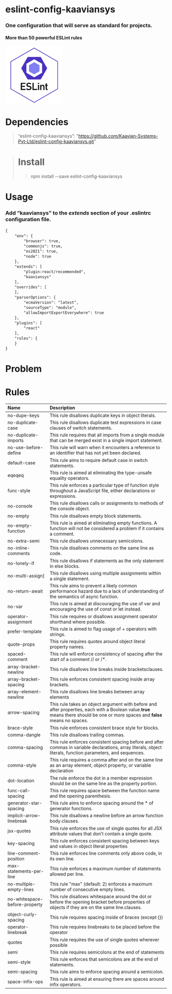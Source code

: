 <!-- ### GITHUB-LINK: https://github.com/Kaavian-Systems-Pvt-Ltd/eslint-config-kaaviansys.git

#### YOU MUST DECLARE DEPENDENCIES NAME LIKE:    "eslint-config-kaaviansys"

#### THEN INSTALL :   npm Install eslint-config-kaaviansys

#### “kaaviansys” SHOULDBE DECLARED IN THE .eslintrc.json FILE UNDER THE     “extends” PROPERTY.

#### IF “eslint.rc file”  IS NOT IN YOUR PROJECT ,USE THE BELLOW COMMENT


##### npm install --save-dev eslint

##### npx eslint --init     -->

# eslint-config-kaaviansys

### One configuration that will serve as standard for projects. 

#### More than 50 powerful ESLint rules    

<img src="eslint.png" width="180" align="center">   

# Dependencies

> “eslint-config-kaaviansys”: "https://github.com/Kaavian-Systems-Pvt-Ltd/eslint-config-kaaviansys.git"

># Install
>
>>npm install --save eslint-config-kaaviansys

# **Usage**

### Add **“kaaviansys”** to the *extends* section of your **.eslintrc** configuration file.

```
{
    "env": {
        "browser": true,
        "commonjs": true,
        "es2021": true,
        "node": true
    },
    "extends": [
        "plugin:react/recommended",
        "kaaviansys"
    ],
    "overrides": [
    ],
    "parserOptions": {
        "ecmaVersion": "latest",
        "sourceType": "module",
        "allowImportExportEverywhere": true
    },
    "plugins": [
        "react"
    ],
    "rules": {
    }
}
```

# Problem


# Rules

 | Name                                                                                             | Description                                                                                                                                                                                                     
| :----------------------------------------------------------------------------------------------- | :--------------------------------------------------------------------------------------------------------------------------
| no-dupe-keys                                                    | This rule disallows duplicate keys in object literals.                                                                                                                                              
| no-duplicate-case                                             | This rule disallows duplicate test expressions in case clauses of switch statements.   
|no-duplicate-imports                                             |This rule requires that all imports from a single module that can be merged exist in a single import statement.  
|no-use-before-define                                             |This rule will warn when it encounters a reference to an identifier that has not yet been declared.   
| default-case                                             | This rule aims to require default case in switch statements.
| eqeqeq                                             | This rule is aimed at eliminating the type-unsafe equality operators.
| func-style                                             | This rule enforces a particular type of function style throughout a JavaScript file, either declarations or expressions. 
|no-console                                            | This rule disallows calls or assignments to methods of the console object. 
|no-empty                                             |This rule disallows empty block statements. 
|no-empty-function                                             |This rule is aimed at eliminating empty functions. A function will not be considered a problem if it contains a comment.
|no-extra-semi                                             |This rule disallows unnecessary semicolons.  
|no-inline-comments                                             | This rule disallows comments on the same line as code.
| no-lonely-if                                             | This rule disallows if statements as the only statement in else blocks.
| no-multi-assign]                                              | This rule disallows using multiple assignments within a single statement. 
| no-return-await                                             |This rule aims to prevent a likely common performance hazard due to a lack of understanding of the semantics of async function.
|no-var                                            | This rule is aimed at discouraging the use of var and encouraging the use of const or let instead. 
|operator-assignment                                             | This rule requires or disallows assignment operator shorthand where possible.  
|prefer-template                                            | This rule is aimed to flag usage of + operators with strings.
| quote-props                                          | This rule requires quotes around object literal property names.
| spaced-comment                                             | This rule will enforce consistency of spacing after the start of a comment // or /*. 
| array-bracket-newline                                             | This rule disallows line breaks inside bracketsclauses.   
| array-bracket-spacing                                            | This rule enforces consistent spacing inside array brackets. 
| array-element-newline                                             |This rule disallows line breaks between array elements 
| arrow-spacing                                            |This rule takes an object argument with before and after properties, each with a Boolean value.**true** means there should be one or more spaces and **false** means no spaces.
|brace-style                                             |This rule enforces consistent brace style for blocks.   
| comma-dangle                                            | This rule  disallows trailing commas.
| comma-spacing                                           |This rule enforces consistent spacing before and after commas in variable declarations, array literals, object literals, function parameters, and sequences.
| comma-style                                             | This rule requires a comma after and on the same line as an array element, object property, or variable declaration
| dot-location                                            |The rule enforce the dot in a member expression should be on the same line as the property portion.  
| func-call-spacing                                             | This rule requires space between the function name and the opening parenthesis.
|generator-star-spacing                                            | This rule aims to enforce spacing around the * of generator functions.
| implicit-arrow-linebreak                                             | This rule  disallows a newline before an arrow function body.clauses. 
| jsx-quotes                                            | This rule  enforces the use of single quotes for all JSX attribute values that don’t contain a single quote.  
| key-spacing                                             | This rule enforces consistent spacing between keys and values in object literal properties
| line-comment-position                                             |This rule enforces line comments only above code, in its own line. 
|max-statements-per-line                                            | This rule enforces a maximum number of statements allowed per line.  
| no-multiple-empty-lines                                           | This rule "max" (default: 2) enforces a maximum number of consecutive empty lines. 
| no-whitespace-before-property                                             | This rule disallows whitespace around the dot or before the opening bracket before properties of objects if they are on the same line.clauses. 
| object-curly-spacing                                            | This rule  requires spacing inside of braces (except {}) 
| operator-linebreak                                             | This rule requires linebreaks to be placed before the operator  
|quotes                                             |This rule requires the use of single quotes wherever possible
| semi                                            | This rule requires semicolons at the end of statements
| semi-style                                             | This rule enforces that semicolons are at the end of statements.
| semi-spacing                                            | This rule aims to enforce spacing around a semicolon. 
| space-infix-ops                                            | This rule is aimed at ensuring there are spaces around infix operators.                                             | Enforce a specific parameter name in catch clauses. 




